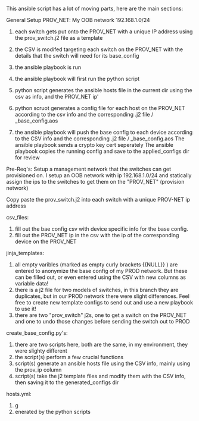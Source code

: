 ######



This ansible script has a lot of moving parts, here are the main sections:



General Setup
PROV_NET: My OOB network 192.168.1.0/24

1. each switch gets put onto the PROV_NET with a unique IP address using the prov_switch.j2 file as a template
2. the CSV is modifed targeting each switch on the PROV_NET with the details that the switch will need for its base_config
3. the ansible playbook is run
4. the ansible playbook will first run the python script
5. python script generates the ansible hosts file in the current dir using the csv as info, and the PROV_NET ip'
6. python scruot generates a config file for each host on the PROV_NET according to the csv info and the corresponding .j2 file / _base_config.aos

7. the ansible playbook will push the base config to each device according to the CSV info and the corresponding .j2 file / _base_config.aos
      The ansible playbook sends a crypto key cert seperately
      The ansible playbook copies the running config and save to the applied_configs dir for review


Pre-Req's:
Setup a management network that the switches can get provisioned on. I setup an OOB network with ip 192.168.1.0/24 and statically assign the ips to the switches to get them on the "PROV_NET" (provision network)

Copy paste the prov_switch.j2 into each switch with a unique PROV-NET ip address


csv_files:
1. fill out the bae config csv with device specific info for the base config.
2. fill out the PROV_NET ip in the csv with the ip of the corresponding device on the PROV_NET


jinja_templates:
1. all empty varibles (marked as empty curly brackets {{NULL}} ) are entered to anonymize the base config of my PROD network. But these can be filled out, or even entered using the CSV with new columns as variable data!
2. there is a j2 file for two models of switches, in this branch they are duplicates, but in our PROD network there were slight differences. Feel free to create new template configs to send out and use a new playbook to use it!
3. there are two "prov_switch" j2s, one to get a switch on the PROV_NET and one to undo those changes before sending the switch out to PROD

create_base_config.py's:
1. there are two scripts here, both are the same, in my environment, they were slighty different
2. the script(s) perform a few crucial functions
3. script(s) generate an ansible hosts file using the CSV info, mainly using the prov_ip column
4. script(s) take the j2 template files and modify them with the CSV info, then saving it to the generated_configs dir

hosts.yml:
1. g
2. enerated by the python scripts
